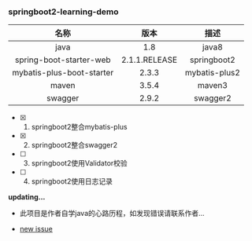 ### springboot2-learning-demo

| 名称 | 版本 | 描述 |
| :-----: | :-----: | :-----: |
| java | 1.8 | java8 |
| spring-boot-starter-web | 2.1.1.RELEASE | springboot2 |
| mybatis-plus-boot-starter | 2.3.3 | mybatis-plus2 |
| maven | 3.5.4 | maven3 |
| swagger | 2.9.2 | swagger2 |

- [x] 1. springboot2整合mybatis-plus
- [x] 2. springboot2整合swagger2
- [ ] 3. springboot2使用Validator校验
- [ ] 4. springboot2使用日志记录

**updating...**

* 此项目是作者自学java的心路历程，如发现错误请联系作者...

* [new issue](https://gitee.com/jason_stars/demo/issues)